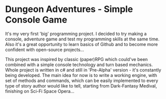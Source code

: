 # Dungeon Adventures - Simple Console Game
It's my very first 'big' programming project. I decided to try making a console, adventure game and test my programming skills at the same time. Also it's a great opportunity to learn basics of Github and to become more confident with open-source projects...

This project was inspired by classic (paper)RPG which could've been combined with a simple console technology and turn based mechanics.
Whole project is written in c# and still in 'Pre-Alpha' version - it's constantly being developed. The main idea for now
is to write a working engine, with set of methods and commands, which can be easily implemented to every type of story author would like
to tell, starting from Dark-Fantasy Medival, finishing on Sci-Fi Space Opera...
